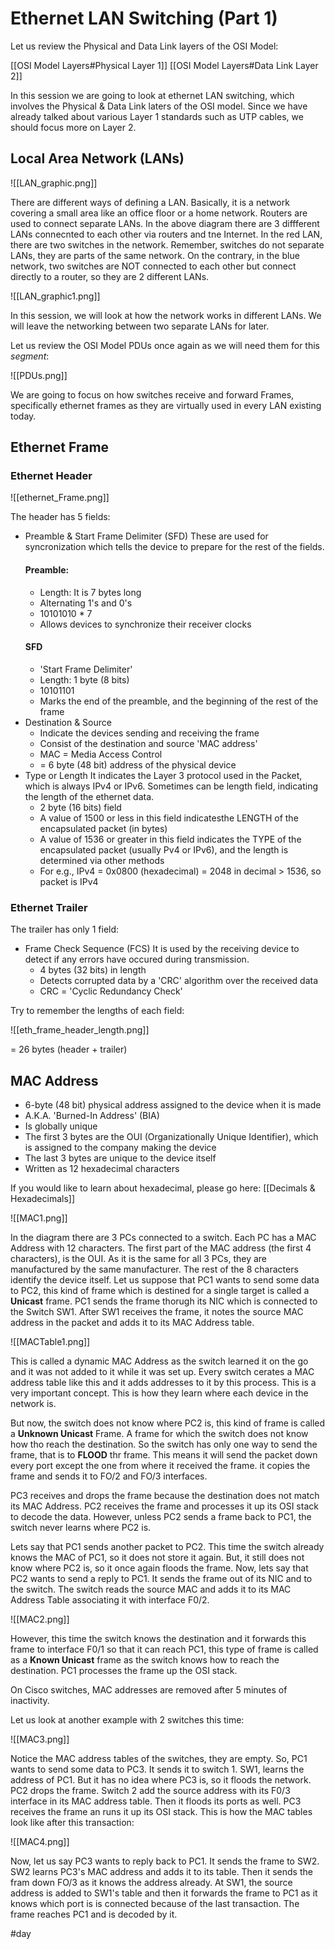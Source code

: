# Ethernet LAN Switching (Part 1)
Let us review the Physical and Data Link layers of the OSI Model:

[[OSI Model Layers#Physical Layer 1]]
[[OSI Model Layers#Data Link Layer 2]]

In this session we are going to look at ethernet LAN switching, which involves the Physical & Data Link laters of the OSI model. Since we have already talked about various Layer 1 standards such as UTP cables, we should focus more on Layer 2.

## Local Area Network (LANs)

![[LAN_graphic.png]]

There are different ways of defining a LAN. Basically, it is a network covering a small area like an office floor or a home network. Routers are used to connect separate LANs. In the above diagram there are 3 diffferent LANs connecnted to each other via routers and tne Internet. In the red LAN, there are two switches in the network. Remember, switches do not separate LANs, they are parts of the same network. On the contrary, in the blue network, two switches are NOT connected to each other but connect directly to a router, so they are 2 different LANs. 

![[LAN_graphic1.png]]

In this session, we will look at how the network works in different LANs. We will leave the networking between two separate LANs for later.

Let us review the OSI Model PDUs once again as we will need them for this *segment*:

![[PDUs.png]]

We are going to focus on how switches receive and forward Frames, specifically ethernet frames as they are virtually used in every LAN existing today. 

## Ethernet Frame
### Ethernet Header
![[ethernet_Frame.png]]

The header has 5 fields:
* Preamble & Start Frame Delimiter (SFD)
	These are used for syncronization which tells the device to prepare for the rest of the fields.
	#### Preamble:
	* Length: It is 7 bytes long
	* Alternating 1's and 0's
	* 10101010 * 7
	* Allows devices to synchronize their receiver clocks
	#### SFD
	* 'Start Frame Delimiter'
	* Length: 1 byte (8 bits)
	* 10101101
	* Marks the end of the preamble, and the beginning of the rest of the frame
* Destination & Source
	* Indicate the devices sending and receiving the frame
	* Consist of the destination and source 'MAC address'
	* MAC = Media Access Control
	* = 6 byte (48 bit) address of the physical device
* Type or Length
	It indicates the Layer 3 protocol used in the Packet, which is always IPv4 or IPv6. Sometimes can be length field, indicating the length of the ethernet data.
	* 2 byte (16 bits) field
	* A value of 1500 or less in this field indicatesthe LENGTH of the encapsulated packet (in bytes)
	* A value of 1536 or greater in this field indicates the TYPE of the encapsulated packet (usually Pv4 or IPv6), and the length is determined via other methods
	* For e.g., IPv4 = 0x0800 (hexadecimal) = 2048 in decimal > 1536, so packet is IPv4

### Ethernet Trailer
The trailer has only 1 field:
* Frame Check Sequence (FCS)
	It is used by the receiving device to detect if any errors have occured during transmission.
	* 4 bytes (32 bits) in length
	* Detects corrupted data by a 'CRC' algorithm over the received data
	* CRC = 'Cyclic Redundancy Check'

Try to remember the lengths of each field:

![[eth_frame_header_length.png]]

= 26 bytes (header + trailer)

## MAC Address
* 6-byte (48 bit) physical address assigned to the device when it is made
* A.K.A. 'Burned-In Address' (BIA)
* Is globally unique
* The first 3 bytes are the OUI (Organizationally Unique Identifier), which is assigned to the company making the device
* The last 3 bytes are unique to the device itself
* Written as 12 hexadecimal characters

If you would like to learn about hexadecimal, please go here: [[Decimals & Hexadecimals]]

![[MAC1.png]]

In the diagram there are 3 PCs connected to a switch. Each PC has a MAC Address with 12 characters. The first part of the MAC address (the first 4 characters), is the OUI. As it is the same for all 3 PCs, they are manufactured by the same manufacturer.
The rest of the 8 characters identify the device itself. 
Let us suppose that PC1 wants to send some data to PC2, this kind of frame which is destined for a single target is called a **Unicast** frame.
PC1 sends the frame thorugh its NIC which is connected to the Switch SW1. After SW1 receives the frame, it notes the source MAC address in the packet and adds it to its MAC Address table. 

![[MACTable1.png]]

This is called a dynamic MAC Address as the switch learned it on  the go and it was not added to it while it was set up. Every switch cerates a MAC address table like this and it adds addresses to it by this process. This is a very important concept. This is how they learn where each device in the network is.

But now, the switch does not know where PC2 is, this kind of frame is called a **Unknown Unicast** Frame.
A frame for which the switch does not know how tho reach the destination. So the switch has only one way to send the frame, that is to **FLOOD** thr frame. This means it will send the packet down every port except the one from where it received the frame. it copies the frame and sends it to FO/2 and FO/3 interfaces. 

PC3 receives and drops the frame because the destination does not match its MAC Address. PC2 receives the frame and processes it up its OSI stack  to decode the data. However, unless PC2 sends a frame back to PC1, the switch never learns where PC2 is.

Lets say that PC1 sends another packet to PC2. This time the switch already knows the MAC of PC1, so it does not store it again. But, it still does not know where PC2 is, so it once again floods the frame.  Now, lets say that PC2 wants to send a reply to PC1. It sends the frame out of its NIC and to the switch. The switch reads the source MAC and adds it to its MAC Address Table associating it with interface F0/2.

![[MAC2.png]]

However, this time the switch knows the destination and it forwards this frame to interface F0/1 so that it can reach PC1, this type of frame is called as a **Known Unicast** frame as the switch knows how to reach the destination. PC1 processes the frame up the OSI stack. 

On Cisco switches, MAC addresses are removed after 5 minutes of inactivity. 

Let us look at another example with 2 switches this time:

![[MAC3.png]]

Notice the MAC address tables of the switches, they are empty. So, PC1 wants to send some data to PC3. It sends it to switch 1. SW1, learns the address of PC1. But it has no idea where PC3 is, so it floods the network. PC2 drops the frame. Switch 2 add the source address with its F0/3 interface in its MAC address table. Then it floods its ports as well. PC3 receives the frame an runs it up its OSI stack. This is how the MAC tables look like after this transaction:

![[MAC4.png]]

Now, let us say PC3 wants to reply back to PC1. It sends the frame to SW2. SW2 learns PC3's MAC address and adds it to its table. Then it sends the fram down FO/3 as it knows the address already. At SW1, the source address is added to SW1's table and then it forwards the frame to PC1 as it knows which port is is connected because of the last transaction. The frame reaches PC1 and is decoded by it. 












#day 